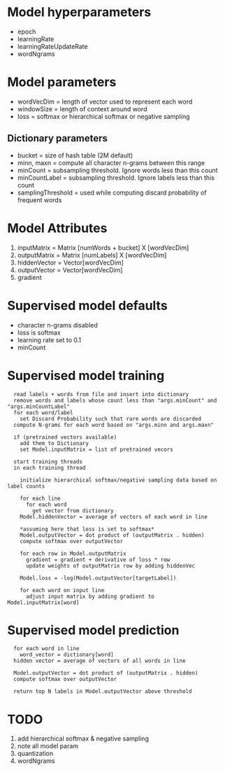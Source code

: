 # Model hyperparameters

* epoch
* learningRate
* learningRateUpdateRate
* wordNgrams

# Model parameters

* wordVecDim = length of vector used to represent each word
* windowSize = length of context around word
* loss = softmax or hierarchical softmax or negative sampling

## Dictionary parameters

* bucket = size of hash table (2M default)
* minn, maxn = compute all character n-grams between this range
* minCount = subsampling threshold. Ignore words less than this count
* minCountLabel = subsampling threshold. Ignore labels less than this count
* samplingThreshold = used while computing discard probability of frequent words

# Model Attributes

1. inputMatrix = Matrix [numWords + bucket] X [wordVecDim]
2. outputMatrix = Matrix [numLabels] X [wordVecDim]
3. hiddenVector = Vector[wordVecDim]
4. outputVector = Vector[wordVecDim]
5. gradient 


# Supervised model defaults

* character n-grams disabled
* loss is softmax
* learning rate set to 0.1
* minCount


# Supervised model training 

```
  read labels + words from file and insert into dictionary
  remove words and labels whose count less than "args.minCount" and "args.minCountLabel"
  for each word/label
    set Discard Probability such that rare words are discarded
  compute N-grams for each word based on "args.minn and args.maxn"

  if (pretrained vectors available)
    add them to Dictionary
    set Model.inputMatrix = list of pretrained vecors

  start training threads
  in each training thread

    initialize hierarchical softmax/negative sampling data based on label counts

    for each line
      for each word
        get vector from dictionary
    Model.hiddenVector = average of vectors of each word in line

    *assuming here that loss is set to softmax*
    Model.outputVector = dot product of (outputMatrix . hidden)
    compute softmax over outputVector

    for each row in Model.outputMatrix
      gradient = gradient + derivative of loss * row 
      update weights of outputMatrix row by adding hiddenVec 

    Model.loss = -log(Model.outputVector[targetLabel])

    for each word on input line
      adjust input matrix by adding gradient to Model.inputMatrix[word] 
```

# Supervised model prediction

```
  for each word in line
    word_vector = dictionary[word]
  hidden vector = average of vectors of all words in line

  Model.outputVector = dot product of (outputMatrix . hidden)
  compute softmax over outputVector

  return top N labels in Model.outputVector above threshold

```

# TODO

1. add hierarchical softmax & negative sampling
2. note all model param
3. quantization
4. wordNgrams


